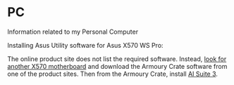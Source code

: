 # PC
Information related to my Personal Computer

Installing Asus Utility software for Asus X570 WS Pro:

The online product site does not list the required software. Instead, [look for another X570 motherboard](https://www.asus.com/Motherboards-Components/Motherboards/All-series/filter?Category=AMD&Spec=560) and download the Armoury Crate software from one of the product sites. Then from the Armoury Crate, install [AI Suite 3](https://www.asus.com/support/FAQ/1012780/).
